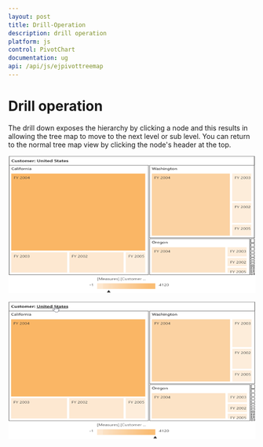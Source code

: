 ```yaml
---
layout: post
title: Drill-Operation
description: drill operation
platform: js
control: PivotChart
documentation: ug
api: /api/js/ejpivottreemap
---
```


# Drill operation

The drill down exposes the hierarchy by clicking a node and this results in allowing the tree map to move to the next level or sub level. You can return to the normal tree map view by clicking the node's header at the top.

![](/js/PivotTreeMap/Drill-Operation_images/Drill_img1.png)

![](/js/PivotTreeMap/Drill-Operation_images/Drill_img2.png)



